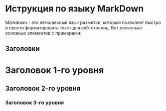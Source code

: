# Иструкция по языку MarkDown

Markdown - это легковесный язык разметки, который позволяет быстро и просто форматировать текст для веб-страниц. Вот несколько основных элементов с примерами:

## Заголовки

# Заголовок 1-го уровня
## Заголовок 2-го уровня
### Заголовок 3-го уровня



